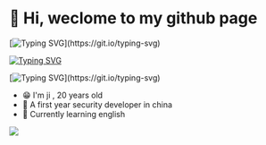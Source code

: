 # 👋 Hi, weclome to my github page

[![Typing SVG](https://readme-typing-svg.demolab.com?font=Fira+Code&pause=50000&color=000000&multiline=true&width=435&lines=printf(%22Hello%2CWorld!%22))](https://git.io/typing-svg)

[![Typing SVG](https://readme-typing-svg.demolab.com?font=Fira+Code&pause=50000&color=000000&multiline=true&width=600&height=80&lines=std%3A%3Acout+%3C%3C+%22Hello%2CWorld!%22+%3C%3C+std%3A%3Aendl)](https://git.io/typing-svg)

[![Typing SVG](https://readme-typing-svg.demolab.com?font=Fira+Code&pause=50000&color=000000&multiline=true&width=900&height=80&lines=DbgPrintEx(DPFLTR_IHVDRIVER_ID%2C+DPFLTR_ERROR_LEVEL%2C+%22Hello%2CWorld!%22))](https://git.io/typing-svg)


- 😁 I'm ji , 20 years old
- 🐣 A first year security developer in china
- 🌱 Currently learning english


<img  src="https://github-readme-stats.vercel.app/api/top-langs/?username=Heckerji&hide_title=true&hide_border=true&langs_count=6&theme=graywhite" />



<!---
Heckerji/Heckerji is a ✨ special ✨ repository because its `README.md` (this file) appears on your GitHub profile.
You can click the Preview link to take a look at your changes.
--->
